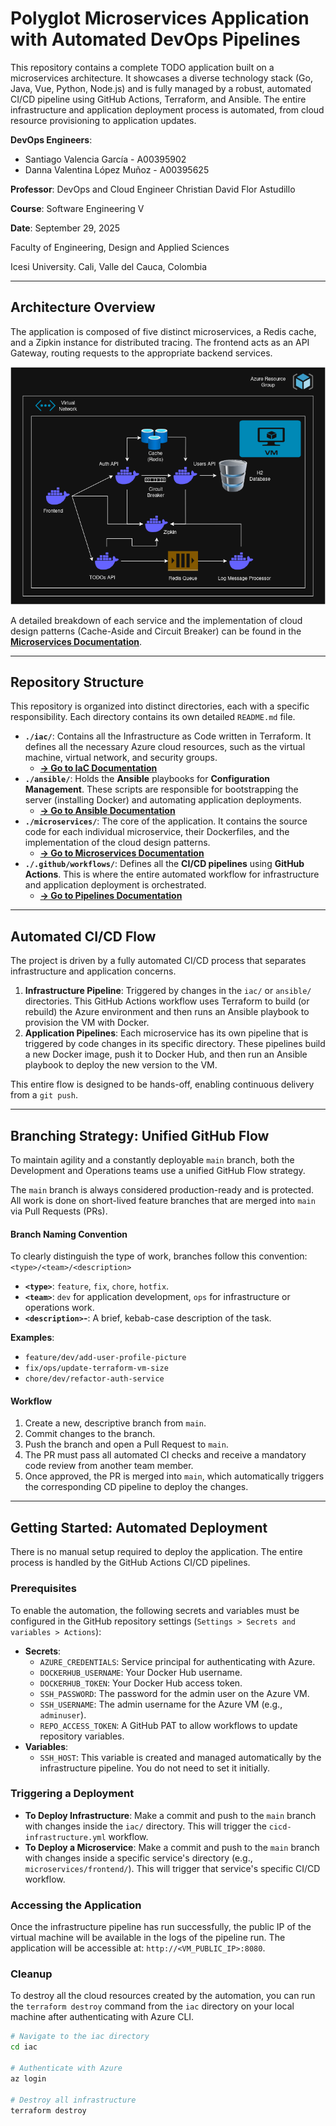 # Polyglot Microservices Application with Automated DevOps Pipelines

This repository contains a complete TODO application built on a microservices architecture. It showcases a diverse technology stack (Go, Java, Vue, Python, Node.js) and is fully managed by a robust, automated CI/CD pipeline using GitHub Actions, Terraform, and Ansible. The entire infrastructure and application deployment process is automated, from cloud resource provisioning to application updates.

**DevOps Engineers**:
* Santiago Valencia García - A00395902
* Danna Valentina López Muñoz - A00395625

**Professor**: DevOps and Cloud Engineer Christian David Flor Astudillo

**Course**: Software Engineering V

**Date**: September 29, 2025

Faculty of Engineering, Design and Applied Sciences

Icesi University. Cali, Valle del Cauca, Colombia

---

## Architecture Overview

The application is composed of five distinct microservices, a Redis cache, and a Zipkin instance for distributed tracing. The frontend acts as an API Gateway, routing requests to the appropriate backend services.

![Application Architecture Diagram](/images/architecture-diagram.png)

A detailed breakdown of each service and the implementation of cloud design patterns (Cache-Aside and Circuit Breaker) can be found in the [**Microservices Documentation**](./microservices/README.md).

---

## Repository Structure

This repository is organized into distinct directories, each with a specific responsibility. Each directory contains its own detailed `README.md` file.

* **`./iac/`**: Contains all the Infrastructure as Code written in Terraform. It defines all the necessary Azure cloud resources, such as the virtual machine, virtual network, and security groups.
    * [**-> Go to IaC Documentation**](./iac/README.md)
* **`./ansible/`**: Holds the **Ansible** playbooks for **Configuration Management**. These scripts are responsible for bootstrapping the server (installing Docker) and automating application deployments.
    * [**-> Go to Ansible Documentation**](./ansible/README.md)
* **`./microservices/`**: The core of the application. It contains the source code for each individual microservice, their Dockerfiles, and the implementation of the cloud design patterns.
    * [**-> Go to Microservices Documentation**](./microservices/README.md)
* **`./.github/workflows/`**: Defines all the **CI/CD pipelines** using **GitHub Actions**. This is where the entire automated workflow for infrastructure and application deployment is orchestrated.
    * [**-> Go to Pipelines Documentation**](./.github/workflows/README.md)

---

## Automated CI/CD Flow

The project is driven by a fully automated CI/CD process that separates infrastructure and application concerns.

1.  **Infrastructure Pipeline**: Triggered by changes in the `iac/` or `ansible/` directories. This GitHub Actions workflow uses Terraform to build (or rebuild) the Azure environment and then runs an Ansible playbook to provision the VM with Docker.
2.  **Application Pipelines**: Each microservice has its own pipeline that is triggered by code changes in its specific directory. These pipelines build a new Docker image, push it to Docker Hub, and then run an Ansible playbook to deploy the new version to the VM.

This entire flow is designed to be hands-off, enabling continuous delivery from a `git push`.

---

## Branching Strategy: Unified GitHub Flow

To maintain agility and a constantly deployable `main` branch, both the Development and Operations teams use a unified GitHub Flow strategy.

The `main` branch is always considered production-ready and is protected. All work is done on short-lived feature branches that are merged into `main` via Pull Requests (PRs).

#### **Branch Naming Convention**

To clearly distinguish the type of work, branches follow this convention: `<type>/<team>/<description>`

* **`<type>`**: `feature`, `fix`, `chore`, `hotfix`.
* **`<team>`**: `dev` for application development, `ops` for infrastructure or operations work.
* **`<description>`-**: A brief, kebab-case description of the task.

**Examples**:
* `feature/dev/add-user-profile-picture`
* `fix/ops/update-terraform-vm-size`
* `chore/dev/refactor-auth-service`

#### **Workflow**

1.  Create a new, descriptive branch from `main`.
2.  Commit changes to the branch.
3.  Push the branch and open a Pull Request to `main`.
4.  The PR must pass all automated CI checks and receive a mandatory code review from another team member.
5.  Once approved, the PR is merged into `main`, which automatically triggers the corresponding CD pipeline to deploy the changes.

---

## Getting Started: Automated Deployment

There is no manual setup required to deploy the application. The entire process is handled by the GitHub Actions CI/CD pipelines.

### Prerequisites

To enable the automation, the following secrets and variables must be configured in the GitHub repository settings (`Settings > Secrets and variables > Actions`):

* **Secrets**:
    * `AZURE_CREDENTIALS`: Service principal for authenticating with Azure.
    * `DOCKERHUB_USERNAME`: Your Docker Hub username.
    * `DOCKERHUB_TOKEN`: Your Docker Hub access token.
    * `SSH_PASSWORD`: The password for the admin user on the Azure VM.
    * `SSH_USERNAME`: The admin username for the Azure VM (e.g., `adminuser`).
    * `REPO_ACCESS_TOKEN`: A GitHub PAT to allow workflows to update repository variables.
* **Variables**:
    * `SSH_HOST`: This variable is created and managed automatically by the infrastructure pipeline. You do not need to set it initially.

### Triggering a Deployment

* **To Deploy Infrastructure**: Make a commit and push to the `main` branch with changes inside the `iac/` directory. This will trigger the `cicd-infrastructure.yml` workflow.
* **To Deploy a Microservice**: Make a commit and push to the `main` branch with changes inside a specific service's directory (e.g., `microservices/frontend/`). This will trigger that service's specific CI/CD workflow.

### Accessing the Application

Once the infrastructure pipeline has run successfully, the public IP of the virtual machine will be available in the logs of the pipeline run. The application will be accessible at: `http://<VM_PUBLIC_IP>:8080`.

### Cleanup

To destroy all the cloud resources created by the automation, you can run the `terraform destroy` command from the `iac` directory on your local machine after authenticating with Azure CLI.

```bash
# Navigate to the iac directory
cd iac

# Authenticate with Azure
az login

# Destroy all infrastructure
terraform destroy
```
